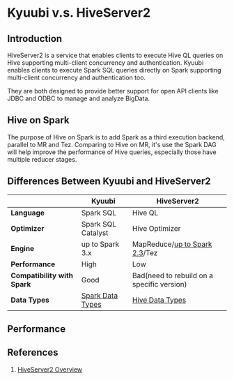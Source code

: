 <!--
- Licensed to the Apache Software Foundation (ASF) under one or more
- contributor license agreements.  See the NOTICE file distributed with
- this work for additional information regarding copyright ownership.
- The ASF licenses this file to You under the Apache License, Version 2.0
- (the "License"); you may not use this file except in compliance with
- the License.  You may obtain a copy of the License at
-
-   http://www.apache.org/licenses/LICENSE-2.0
-
- Unless required by applicable law or agreed to in writing, software
- distributed under the License is distributed on an "AS IS" BASIS,
- WITHOUT WARRANTIES OR CONDITIONS OF ANY KIND, either express or implied.
- See the License for the specific language governing permissions and
- limitations under the License.
-->

# Kyuubi v.s. HiveServer2

## Introduction

HiveServer2 is a service that enables clients to execute Hive QL queries on Hive supporting multi-client concurrency and authentication.
Kyuubi enables clients to execute Spark SQL queries directly on Spark supporting multi-client concurrency and authentication too.

They are both designed to provide better support for open API clients like JDBC and ODBC to manage and analyze BigData.

## Hive on Spark

The purpose of Hive on Spark is to add Spark as a third execution backend, parallel to MR and Tez.
Comparing to Hive on MR, it's use the Spark DAG will help improve the performance of Hive queries, especially those
have multiple reducer stages.

## Differences Between Kyuubi and HiveServer2


|                              |                                     Kyuubi                                      |                                                                            HiveServer2                                                                             |
|--------------------------------|---------------------------------------------------------------------------------|--------------------------------------------------------------------------------------------------------------------------------------------------------------------|
| **Language**                 | Spark SQL                                                                       | Hive QL                                                                                                                                                            |
| **Optimizer**                | Spark SQL Catalyst                                                              | Hive Optimizer                                                                                                                                                     |
| **Engine**                   | up to Spark 3.x                                                                 | MapReduce/[up to Spark 2.3](https://cwiki.apache.org/confluence/display/Hive/Hive+on+Spark%3A+Getting+Started#HiveonSpark:GettingStarted-VersionCompatibility)/Tez |
| **Performance**              | High                                                                            | Low                                                                                                                                                                |
| **Compatibility with Spark** | Good                                                                            | Bad(need to rebuild on a specific version)                                                                                                                         |
| **Data Types**               | [Spark Data Types](https://spark.apache.org/docs/latest/sql-ref-datatypes.html) | [Hive Data Types](https://cwiki.apache.org/confluence/display/Hive/LanguageManual+Types)                                                                           |

## Performance

## References

1. [HiveServer2 Overview](https://cwiki.apache.org/confluence/display/Hive/HiveServer2+Overview)

